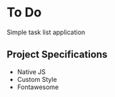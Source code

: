 # To Do

Simple task list application

## Project Specifications

- Native JS
- Custom Style
- Fontawesome
